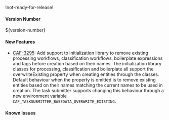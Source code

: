 !not-ready-for-release!

#### Version Number
${version-number}

#### New Features
- [CAF-3295](https://jira.autonomy.com/browse/CAF-3295): Add support to initialization library to remove existing processing workflows, classification workflows, boilerplate expressions and tags before creation based on their names.
  The initialization library classes for processing, classification and boilerplate all support the overwriteExisting property when creating entities through the classes. Default behaviour when the property is omitted is to remove existing entities based on their names matching the current names to be used in creation. The task submitter supports changing this behaviour through a new environment variable `CAF_TASKSUBMITTER_BASEDATA_OVERWRITE_EXISTING`.

#### Known Issues
